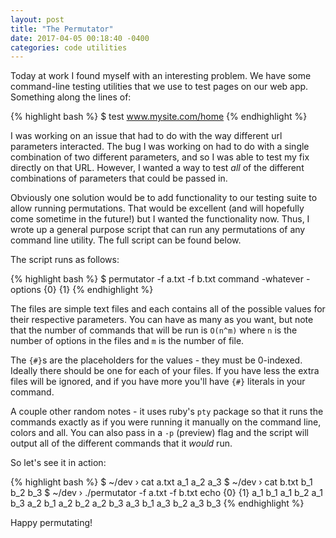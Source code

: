 ```yaml
---
layout: post
title: "The Permutator"
date: 2017-04-05 00:18:40 -0400
categories: code utilities
---
```

Today at work I found myself with an interesting problem. We have some command-line testing utilities that we use to test pages on our web app. Something along the lines of:

{% highlight bash %}
$ test www.mysite.com/home
{% endhighlight %}

I was working on an issue that had to do with the way different url parameters interacted. The bug I was working on had to do with a single combination of two different parameters, and so I was able to test my fix directly on that URL. However, I wanted a way to test _all_ of the different combinations of parameters that could be passed in.

Obviously one solution would be to add functionality to our testing suite to allow running permutations. That would be excellent (and will hopefully come sometime in the future!) but I wanted the functionality now. Thus, I wrote up a general purpose script that can run any permutations of any command line utility. The full script can be found below.

The script runs as follows:

{% highlight bash %}
$ permutator -f a.txt -f b.txt command -whatever -options {0} {1}
{% endhighlight %}

The files are simple text files and each contains all of the possible values for their respective parameters. You can have as many as you want, but note that the number of commands that will be run is `O(n^m)` where `n` is the number of options in the files and `m` is the number of file.

The `{#}`s are the placeholders for the values - they must be 0-indexed. Ideally there should be one for each of your files. If you have less the extra files will be ignored, and if you have more you'll have `{#}` literals in your command.

A couple other random notes - it uses ruby's `pty` package so that it runs the commands exactly as if you were running it manually on the command line, colors and all. You can also pass in a `-p` (preview) flag and the script will output all of the different commands that it _would_ run.

So let's see it in action:

{% highlight bash %}
$ ~/dev › cat a.txt
a_1
a_2
a_3
$ ~/dev › cat b.txt
b_1
b_2
b_3
$ ~/dev › ./permutator -f a.txt -f b.txt echo {0} {1}
a_1 b_1
a_1 b_2
a_1 b_3
a_2 b_1
a_2 b_2
a_2 b_3
a_3 b_1
a_3 b_2
a_3 b_3
{% endhighlight %}

Happy permutating!

<script src="https://gist.github.com/gremerritt/a36377319f57cdeaf141e329d63de2c0.js"></script>
